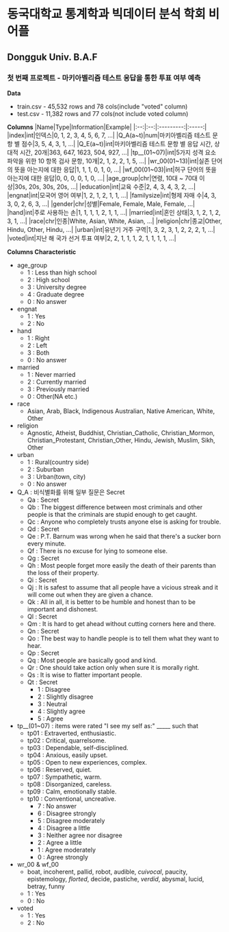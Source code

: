 # 동국대학교 통계학과 빅데이터 분석 학회 비어플
## Dongguk Univ. B.A.F
### 첫 번째 프로젝트 - 마키아벨리즘 테스트 응답을 통한 투표 여부 예측

**Data**
* train.csv - 45,532 rows and 78 cols(include "voted" column)
* test.csv - 11,382 rows and 77 cols(not include voted column)  

**Columns**
|Name|Type|Information|Example|
|:--:|:--:|:---------:|:-----:|
|index|int|인덱스|0, 1, 2, 3, 4, 5, 6, 7, ...|
|Q_A(a~t)|num|마키아벨리즘 테스트 문항 별 점수|3, 5, 4, 3, 1, ...|
|Q_E(a~t)|int|마키아벨리즘 테스트 문항 별 응답 시간, 상대적 시간, 20개|363, 647, 1623, 504, 927, ...|
|tp__(01~07)|int|5가지 성격 요소 파악을 위한 10 항목 검사 문항, 10개|2, 1, 2, 2, 1, 5, ...|
|wr_00(01~13)|int|실존 단어의 뜻을 아는지에 대한 응답|1, 1, 1, 0, 1, 0, ...|
|wf_00(01~03)|int|허구 단어의 뜻을 아는지에 대한 응답|0, 0, 0, 0, 1, 0, ...|
|age_group|chr|연령, 10대 ~ 70대 이상|30s, 20s, 30s, 20s, ...|
|education|int|교육 수준|2, 4, 3, 4, 3, 2, ...|
|engnat|int|모국어 영어 여부|1, 2, 1, 2, 1, 1, ...|
|familysize|int|형제 자매 수|4, 3, 3, 0, 2, 6, 3, ...|
|gender|chr|성별|Female, Female, Male, Female, ...|
|hand|int|주로 사용하는 손|1, 1, 1, 1, 2, 1, 1, ...|
|married|int|혼인 상태|3, 1, 2, 1, 2, 3, 1, ...|
|race|chr|인종|White, Asian, White, Asian, ...|
|religion|chr|종교|Other, Hindu, Other, Hindu, ...|
|urban|int|유년기 거주 구역|1, 3, 2, 3, 1, 2, 2, 2, 1, ...|
|voted|int|지난 해 국가 선거 투표 여부|2, 2, 1, 1, 1, 2, 1, 1, 1, 1, ...|

**Columns Characteristic**
- age_group  
  - 1 : Less than high school  
  - 2 : High school  
  - 3 : University degree  
  - 4 : Graduate degree  
  - 0 : No answer  
- engnat
  - 1 : Yes  
  - 2 : No  
- hand  
  - 1 : Right  
  - 2 : Left  
  - 3 : Both  
  - 0 : No answer  
- married  
  - 1 : Never married  
  - 2 : Currently married  
  - 3 : Previously married  
  - 0 : Other(NA etc.)
- race  
  - Asian, Arab, Black, Indigenous Australian, Native American, White, Other
- religion  
  - Agnostic, Atheist, Buddhist, Christian_Catholic, Christian_Mormon, Christian_Protestant, Christian_Other, Hindu, Jewish, Muslim, Sikh, Other
- urban
  - 1 : Rural(country side)
  - 2 : Suburban
  - 3 : Urban(town, city)
  - 0 : No answer
- Q_A : 비식별화를 위해 일부 질문은 Secret  
  - Qa : Secret
  - Qb : The biggest difference between most criminals and other people is that the criminals are stupid enough to get caught.
  - Qc : Anyone who completely trusts anyone else is asking for trouble.
  - Qd : Secret
  - Qe : P.T. Barnum was wrong when he said that there's a sucker born every minute.
  - Qf : There is no excuse for lying to someone else.
  - Qg : Secret
  - Qh : Most people forget more easily the death of their parents than the loss of their property.
  - Qi : Secret
  - Qj : It is safest to assume that all people have a vicious streak and it will come out when they are given a chance.
  - Qk : All in all, it is better to be humble and honest than to be important and dishonest.
  - Ql : Secret
  - Qm : It is hard to get ahead without cutting corners here and there.
  - Qn : Secret
  - Qo : The best way to handle people is to tell them what they want to hear.
  - Qp : Secret
  - Qq : Most people are basically good and kind.
  - Qr : One should take action only when sure it is morally right.
  - Qs : It is wise to flatter important people.
  - Qt : Secret
    - 1 : Disagree
    - 2 : Slightly disagree
    - 3 : Neutral
    - 4 : Slightly agree
    - 5 : Agree
- tp__(01~07) : items were rated "I see my self as:" _____ such that
  - tp01 : Extraverted, enthusiastic.
  - tp02 : Critical, quarrelsome.
  - tp03 : Dependable, self-disciplined.
  - tp04 : Anxious, easily upset.
  - tp05 : Open to new experiences, complex.
  - tp06 : Reserved, quiet.
  - tp07 : Sympathetic, warm.
  - tp08 : Disorganized, careless.
  - tp09 : Calm, emotionally stable.
  - tp10 : Conventional, uncreative.
    - 7 : No answer
    - 6 : Disagree strongly
    - 5 : Disagree moderately
    - 4 : Disagree a little
    - 3 : Neither agree nor disagree
    - 2 : Agree a little
    - 1 : Agree moderately
    - 0 : Agree strongly
- wr_00 & wf_00
  - boat, incoherent, pallid, robot, audible, *cuivocal*, paucity, epistemology, *florted*, decide, pastiche, *verdid*, abysmal, lucid, betray, funny
  - 1 : Yes
  - 0 : No
- voted
  - 1 : Yes
  - 2 : No
    
    
    
    
    
    
    
